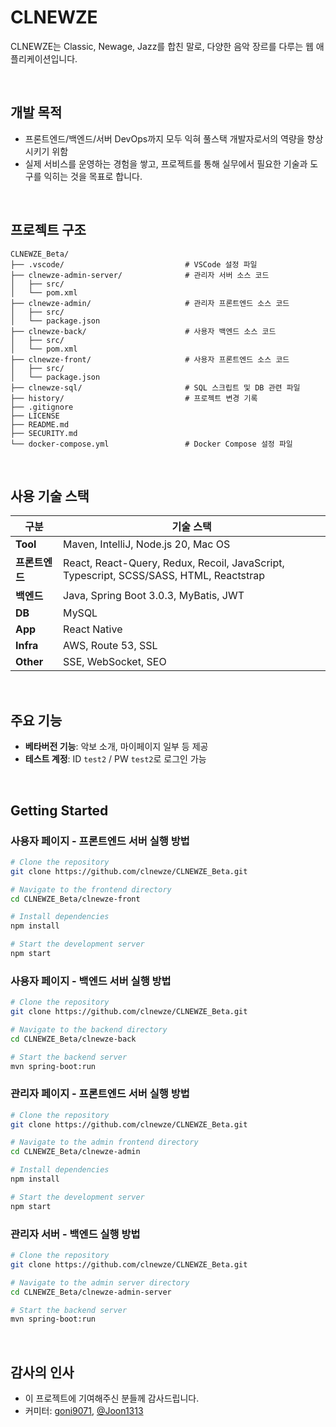 # CLNEWZE

CLNEWZE는 Classic, Newage, Jazz를 합친 말로, 다양한 음악 장르를 다루는 웹 애플리케이션입니다.

<br/>

## 개발 목적

- 프론트엔드/백엔드/서버 DevOps까지 모두 익혀 풀스택 개발자로서의 역량을 향상시키기 위함
- 실제 서비스를 운영하는 경험을 쌓고, 프로젝트를 통해 실무에서 필요한 기술과 도구를 익히는 것을 목표로 합니다.

<br/>

## 프로젝트 구조

```
CLNEWZE_Beta/
├── .vscode/                           # VSCode 설정 파일
├── clnewze-admin-server/              # 관리자 서버 소스 코드
│   ├── src/
│   └── pom.xml
├── clnewze-admin/                     # 관리자 프론트엔드 소스 코드
│   ├── src/
│   └── package.json
├── clnewze-back/                      # 사용자 백엔드 소스 코드
│   ├── src/
│   └── pom.xml
├── clnewze-front/                     # 사용자 프론트엔드 소스 코드
│   ├── src/
│   └── package.json
├── clnewze-sql/                       # SQL 스크립트 및 DB 관련 파일
├── history/                           # 프로젝트 변경 기록
├── .gitignore
├── LICENSE
├── README.md
├── SECURITY.md
└── docker-compose.yml                 # Docker Compose 설정 파일
```

<br/>

## 사용 기술 스택

| **구분**       | **기술 스택**                                                                                     |
|----------------|---------------------------------------------------------------------------------------------------|
| **Tool**       | Maven, IntelliJ, Node.js 20, Mac OS                                                               |
| **프론트엔드** | React, React-Query, Redux, Recoil, JavaScript, Typescript, SCSS/SASS, HTML, Reactstrap            |
| **백엔드**     | Java, Spring Boot 3.0.3, MyBatis, JWT                                                              |
| **DB**         | MySQL                                                                                             |
| **App**        | React Native                                                                                      |
| **Infra**      | AWS, Route 53, SSL                                                                                |
| **Other**      | SSE, WebSocket, SEO                                                                               |

<br/>

## 주요 기능

- **베타버전 기능**: 악보 소개, 마이페이지 일부 등 제공
- **테스트 계정**: ID `test2` / PW `test2`로 로그인 가능

<br/>

## Getting Started

### 사용자 페이지 - 프론트엔드 서버 실행 방법
```bash
# Clone the repository
git clone https://github.com/clnewze/CLNEWZE_Beta.git

# Navigate to the frontend directory
cd CLNEWZE_Beta/clnewze-front

# Install dependencies
npm install

# Start the development server
npm start
```

### 사용자 페이지 - 백엔드 서버 실행 방법
```bash
# Clone the repository
git clone https://github.com/clnewze/CLNEWZE_Beta.git

# Navigate to the backend directory
cd CLNEWZE_Beta/clnewze-back

# Start the backend server
mvn spring-boot:run
```

### 관리자 페이지 - 프론트엔드 서버 실행 방법
```bash
# Clone the repository
git clone https://github.com/clnewze/CLNEWZE_Beta.git

# Navigate to the admin frontend directory
cd CLNEWZE_Beta/clnewze-admin

# Install dependencies
npm install

# Start the development server
npm start
```

### 관리자 서버 - 백엔드 실행 방법
```bash
# Clone the repository
git clone https://github.com/clnewze/CLNEWZE_Beta.git

# Navigate to the admin server directory
cd CLNEWZE_Beta/clnewze-admin-server

# Start the backend server
mvn spring-boot:run
```

<br/>

## 감사의 인사

- 이 프로젝트에 기여해주신 분들께 감사드립니다.
- 커미터: [goni9071](https://github.com/goni9071), [@Joon1313](https://github.com/Joon1313)
